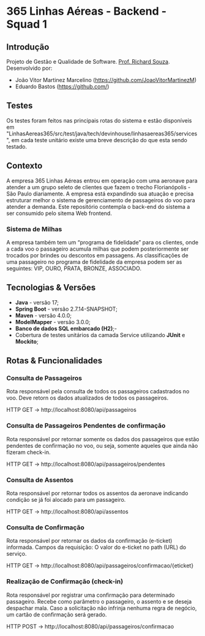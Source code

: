 # 365 Linhas Aéreas - Backend - Squad 1
## Introdução
Projeto de Gestão e Qualidade de Software. [Prof. Richard Souza](richard.souza@animaeducacao.com.br). 
Desenvolvido por:
- João Vitor Martinez Marcelino (https://github.com/JoaoVitorMartinezM)
- Eduardo Bastos (https://github.com/)

## Testes
Os testes foram feitos nas principais rotas do sistema e estão disponíveis em "LinhasAereas365/src/test/java/tech/devinhouse/linhasaereas365/services", em cada teste unitário existe uma breve descrição do que esta sendo testado.

## Contexto
A empresa 365 Linhas Aéreas entrou em operação com uma aeronave
para atender a um grupo seleto de clientes que fazem o trecho Florianópolis -
São Paulo diariamente. A empresa está expandindo sua atuação
e precisa estruturar melhor o sistema de gerenciamento de passageiros do voo
para atender a demanda. Este repositório contempla o back-end do sistema a ser
consumido pelo sitema Web frontend.

### Sistema de Milhas
A empresa também tem um “programa de fidelidade” para os clientes, onde a cada
voo o passageiro acumula milhas que podem posteriormente ser trocados por brindes
ou descontos em passagens. As classificações de uma passageiro no programa
de fidelidade da empresa podem ser as seguintes: VIP, OURO, PRATA, BRONZE, 
ASSOCIADO.

## Tecnologias & Versões
- **Java** - versão 17;
- **Spring Boot** - versão 2.7.14-SNAPSHOT;
- **Maven** - versão 4.0.0;
- **ModelMapper** - versão 3.0.0;
- **Banco de dados SQL embarcado (H2)**;- 
- Cobertura de testes unitários da camada Service utilizando **JUnit** e **Mockito**;

## Rotas & Funcionalidades
### Consulta de Passageiros
Rota responsável pela consulta de todos os passageiros cadastrados no voo.
Deve retorn os dados atualizados de todos os passageiros.

HTTP GET → http://localhost:8080/api/passageiros

### Consulta de Passageiros Pendentes de confirmação
Rota responsável por retornar somente os dados dos passageiros que estão
pendentes de confirmação no voo, ou seja, somente aqueles que ainda não fizeram
check-in.

HTTP GET → http://localhost:8080/api/passageiros/pendentes

### Consulta de Assentos
Rota responsável por retornar todos os assentos da aeronave indicando condição se já foi
alocado para um passageiro.

HTTP GET → http://localhost:8080/api/assentos

### Consulta de Confirmação
Rota responsável por retornar os dados da confirmação (e-ticket) informada.
Campos da requisição: O valor do e-ticket no path (URL) do serviço.

HTTP GET → http://localhost:8080/api/passageiros/confirmacao/{eticket}

### Realização de Confirmação (check-in)
Rota responsável por registrar uma confirmação para determinado passageiro.
Recebe como parâmetro o passageiro, o assento e se deseja despachar mala.
Caso a solicitação não infrinja nenhuma regra de negócio, um cartão de confirmação
será gerado.

HTTP POST → http://localhost:8080/api/passageiros/confirmacao





